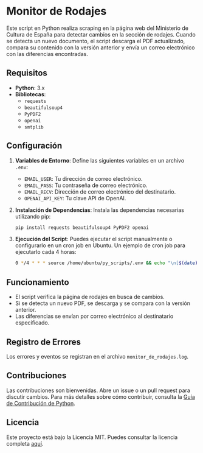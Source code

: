 # Monitor de Rodajes

Este script en Python realiza scraping en la página web del Ministerio de Cultura de España para detectar cambios en la sección de rodajes. Cuando se detecta un nuevo documento, el script descarga el PDF actualizado, compara su contenido con la versión anterior y envía un correo electrónico con las diferencias encontradas.

## Requisitos

- **Python**: 3.x
- **Bibliotecas**:
  - `requests`
  - `beautifulsoup4`
  - `PyPDF2`
  - `openai`
  - `smtplib`

## Configuración

1. **Variables de Entorno**: Define las siguientes variables en un archivo `.env`:
   - `EMAIL_USER`: Tu dirección de correo electrónico.
   - `EMAIL_PASS`: Tu contraseña de correo electrónico.
   - `EMAIL_RECV`: Dirección de correo electrónico del destinatario.
   - `OPENAI_API_KEY`: Tu clave API de OpenAI.

2. **Instalación de Dependencias**: Instala las dependencias necesarias utilizando pip:
   ```bash
   pip install requests beautifulsoup4 PyPDF2 openai
   ```

3. **Ejecución del Script**: Puedes ejecutar el script manualmente o configurarlo en un cron job en Ubuntu. Un ejemplo de cron job para ejecutarlo cada 4 horas:
   ```bash
   0 */4 * * * source /home/ubuntu/py_scripts/.env && echo "\n[$(date)] Inicio de la ejecución del script:" >> /home/ubuntu/log.log; /usr/bin/python3 /home/ubuntu/py_scripts/monitor_rodajes.py >> /home/ubuntu/log.log 2>&1
   ```

## Funcionamiento

- El script verifica la página de rodajes en busca de cambios.
- Si se detecta un nuevo PDF, se descarga y se compara con la versión anterior.
- Las diferencias se envían por correo electrónico al destinatario especificado.

## Registro de Errores

Los errores y eventos se registran en el archivo `monitor_de_rodajes.log`.

## Contribuciones

Las contribuciones son bienvenidas. Abre un issue o un pull request para discutir cambios. Para más detalles sobre cómo contribuir, consulta la [Guía de Contribución de Python](https://docs.python.org/3/bugs.html).

## Licencia

Este proyecto está bajo la Licencia MIT. Puedes consultar la licencia completa [aquí](https://opensource.org/licenses/MIT).
